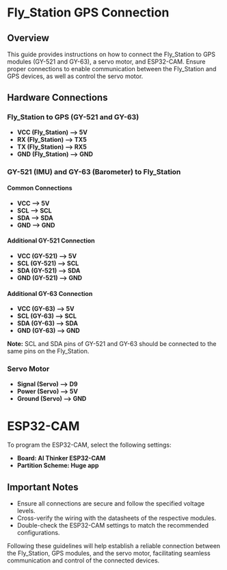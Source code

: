 # Fly_Station GPS Connection

## Overview

This guide provides instructions on how to connect the Fly_Station to GPS modules (GY-521 and GY-63), a servo motor, and ESP32-CAM. Ensure proper connections to enable communication between the Fly_Station and GPS devices, as well as control the servo motor.

## Hardware Connections

### Fly_Station to GPS (GY-521 and GY-63)

- **VCC (Fly_Station) --> 5V**
- **RX (Fly_Station) --> TX5**
- **TX (Fly_Station) --> RX5**
- **GND (Fly_Station) --> GND**

### GY-521 (IMU) and GY-63 (Barometer) to Fly_Station

#### Common Connections
- **VCC --> 5V**
- **SCL --> SCL**
- **SDA --> SDA**
- **GND --> GND**

#### Additional GY-521 Connection
- **VCC (GY-521) --> 5V**
- **SCL (GY-521) --> SCL**
- **SDA (GY-521) --> SDA**
- **GND (GY-521) --> GND**

#### Additional GY-63 Connection
- **VCC (GY-63) --> 5V**
- **SCL (GY-63) --> SCL**
- **SDA (GY-63) --> SDA**
- **GND (GY-63) --> GND**

**Note:** SCL and SDA pins of GY-521 and GY-63 should be connected to the same pins on the Fly_Station.

### Servo Motor

- **Signal (Servo) --> D9**
- **Power (Servo) --> 5V**
- **Ground (Servo) --> GND**

# ESP32-CAM

To program the ESP32-CAM, select the following settings:
- **Board: AI Thinker ESP32-CAM**
- **Partition Scheme: Huge app**

## Important Notes

- Ensure all connections are secure and follow the specified voltage levels.
- Cross-verify the wiring with the datasheets of the respective modules.
- Double-check the ESP32-CAM settings to match the recommended configurations.

Following these guidelines will help establish a reliable connection between the Fly_Station, GPS modules, and the servo motor, facilitating seamless communication and control of the connected devices.
